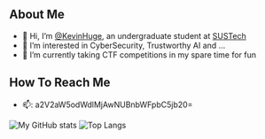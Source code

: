 ## About Me
- 👋 Hi, I’m [@KevinHuge](https://github.com/KevinHuge), an undergraduate student at [SUSTech](https://www.sustech.edu.cn)
- 👀 I’m interested in CyberSecurity, Trustworthy AI and ...
- 🌱 I’m currently taking CTF competitions in my spare time for fun


## How To Reach Me
- 📫: a2V2aW5odWdlMjAwNUBnbWFpbC5jb20=


![My GitHub stats](https://github-readme-stats.vercel.app/api?username=KevinHuge&show_icons=true&theme=tokyonight)
![Top Langs](https://github-readme-stats.vercel.app/api/top-langs/?username=KevinHuge&theme=tokyonight)
<!---
KevinHuge/KevinHuge is a ✨ special ✨ repository because its `README.md` (this file) appears on your GitHub profile.
You can click the Preview link to take a look at your changes.
--->
